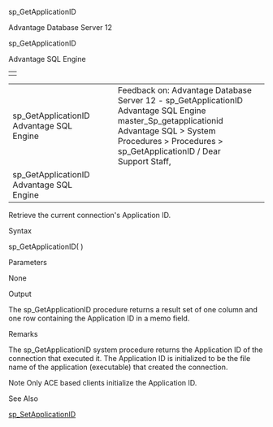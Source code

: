 sp\_GetApplicationID




Advantage Database Server 12  

sp\_GetApplicationID

Advantage SQL Engine

|  |
| --- |
|  |

|  |  |  |  |  |
| --- | --- | --- | --- | --- |
| sp\_GetApplicationID  Advantage SQL Engine |  |  | Feedback on: Advantage Database Server 12 - sp\_GetApplicationID Advantage SQL Engine master\_Sp\_getapplicationid Advantage SQL > System Procedures > Procedures > sp\_GetApplicationID / Dear Support Staff, |  |
| sp\_GetApplicationID  Advantage SQL Engine |  |  |  |  |

Retrieve the current connection's Application ID.

Syntax

sp\_GetApplicationID( )

Parameters

None

Output

The sp\_GetApplicationID procedure returns a result set of one column and one row containing the Application ID in a memo field.

Remarks

The sp\_GetApplicationID system procedure returns the Application ID of the connection that executed it. The Application ID is initialized to be the file name of the application (executable) that created the connection.

Note Only ACE based clients initialize the Application ID.

See Also

[sp\_SetApplicationID](master_sp_setapplicationid.htm)